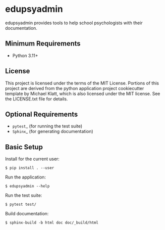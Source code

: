 # edupsyadmin

edupsyadmin provides tools to help school psychologists with their
documentation.

## Minimum Requirements

- Python 3.11+

## License

This project is licensed under the terms of the MIT License. Portions of this
project are derived from the python application project cookiecutter template
by Michael Klatt, which is also licensed under the MIT license. See the
LICENSE.txt file for details.

## Optional Requirements

- `pytest`\_ (for running the test suite)
- `Sphinx`\_ (for generating documentation)

## Basic Setup

Install for the current user:

    $ pip install . --user

Run the application:

    $ edupsyadmin --help

Run the test suite:

    $ pytest test/

Build documentation:

    $ sphinx-build -b html doc doc/_build/html

